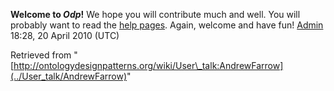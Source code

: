 __Welcome to _Odp_!__ We hope you will contribute much and well. 
You will probably want to read the [help pages](http://ontologydesignpatterns.org/wiki/Help:Contents "Help:Contents"). Again, welcome and have fun! [Admin](../User/ValentinaPresutti "User:ValentinaPresutti") 18:28, 20 April 2010 (UTC)





Retrieved from "[http://ontologydesignpatterns.org/wiki/User\_talk:AndrewFarrow](../User_talk/AndrewFarrow)"